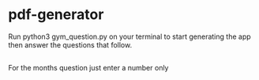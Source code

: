# pdf-generator
Run  python3 gym_question.py on your terminal to start generating the app then answer the questions that follow.
##
For the months question just enter a number only